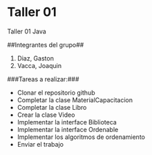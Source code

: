 # Taller 01
Taller 01 Java

##Integrantes del grupo##
1. Diaz, Gaston
2. Vacca, Joaquin

###Tareas a realizar:###
*	Clonar el repositorio github
*	Completar la clase MaterialCapacitacion
*	Completar la clase Libro
*	Crear la clase Video
*	Implementar la interface Biblioteca
*	Implementar la interface Ordenable
*	Implementar los algoritmos de ordenamiento
*	Enviar el trabajo
